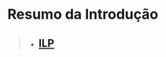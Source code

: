 # Resumo da Introdução
> * ## [**ILP**](https://www.notion.so/ILP-70c4f658f1c047fd8677924f5ce5c8fb)

